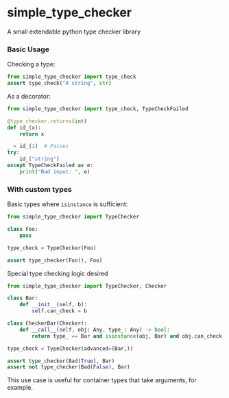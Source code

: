 # simple\_type\_checker

A small extendable python type checker library

### Basic Usage

Checking a type:
```python
from simple_type_checker import type_check
assert type_check("A string", str)
```

As a decorator:
```python
from simple_type_checker import type_check, TypeCheckFailed

@type_checker.returns(int)
def id_(x):
    return x

_ = id_(1)  # Passes
try:
    id_("string")
except TypeCheckFailed as e:
    print("Bad input: ", e)
```

### With custom types

Basic types where `isinstance` is sufficient:
```python
from simple_type_checker import TypeChecker

class Foo:
    pass

type_check = TypeChecker(Foo)

assert type_checker(Foo(), Foo)
```

Special type checking logic desired
```python
from simple_type_checker import TypeChecker, Checker

class Bar:
    def __init__(self, b):
        self.can_check = b

class CheckerBar(Checker):
    def __call__(self, obj: Any, type_: Any) -> bool:
        return type_ == Bar and isinstance(obj, Bar) and obj.can_check

type_check = TypeChecker(advanced=(Bar,))

assert type_checker(Bad(True), Bar)
assert not type_checker(Bad(False), Bar)
```
This use case is useful for container types that take arguments, for example.
